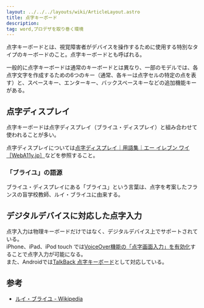 ```yaml
---
layout: ../../../layouts/wiki/ArticleLayout.astro
title: 点字キーボード
description:
tag: word,プロデザを取り巻く環境
---
```


点字キーボードとは、視覚障害者がデバイスを操作するために使用する特別なタイプのキーボードのこと。点字キーボードとも呼ばれる。

一般的に点字キーボードは通常のキーボードとは異なり、一部のモデルでは、各点字文字を作成するための6つのキー（通常、各キーは点字セルの特定の点を表す）と、スペースキー、エンターキー、バックスペースキーなどの追加機能キーがある。

## 点字ディスプレイ

点字キーボードは点字ディスプレイ（ブライユ・ディスプレイ）と組み合わせて使われることが多い。

点字ディスプレイについては[点字ディスプレイ｜用語集｜エー イレブン ワイ［WebA11y.jp］](https://weba11y.jp/glossary/ta/braille-display/)などを参照すること。

### 「ブライユ」の語源

ブライユ・ディスプレイにある「ブライユ」という言葉は、点字を考案したフランスの盲学校教師、ルイ・ブライユに由来する。

## デジタルデバイスに対応した点字入力

点字入力は物理キーボードだけではなく、デジタルデバイス上でサポートされている。  
iPhone、iPad、iPod touch では[VoiceOver機能の「点字画面入力」を有効化](https://support.apple.com/ja-jp/HT210066)することで点字入力が可能になる。  
また、Androidでは[TalkBack 点字キーボード](https://support.google.com/accessibility/android/answer/9728765?hl=ja)として対応している。

## 参考

- [ルイ・ブライユ - Wikipedia](https://ja.wikipedia.org/wiki/%E3%83%AB%E3%82%A4%E3%83%BB%E3%83%96%E3%83%A9%E3%82%A4%E3%83%A6)